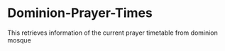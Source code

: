 # Dominion-Prayer-Times
This retrieves information of the current prayer timetable from dominion mosque
